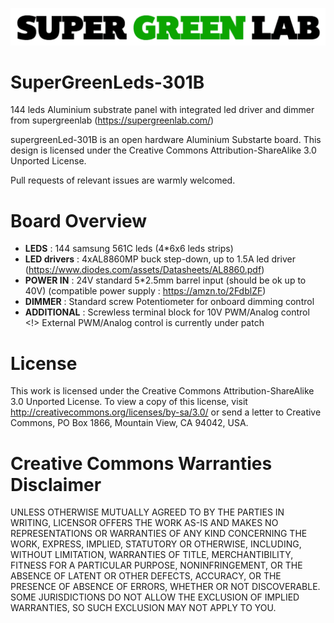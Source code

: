 ![SuperGreenLab](assets/sgl.png?raw=true "SuperGreenLab")

# SuperGreenLeds-301B

144 leds Aluminium substrate panel with integrated led driver and dimmer from supergreenlab (https://supergreenlab.com/)

supergreenLed-301B is an open hardware Aluminium Substarte board. This design is licensed under the Creative Commons Attribution-ShareAlike 3.0 Unported License.

Pull requests of relevant issues are warmly welcomed.

# Board Overview

* **LEDS** : 144 samsung 561C leds (4*6x6 leds strips)
* **LED drivers** : 4xAL8860MP buck step-down, up to 1.5A led driver (https://www.diodes.com/assets/Datasheets/AL8860.pdf)
* **POWER IN** : 24V standard 5*2.5mm barrel input (should be ok up to 40V) (compatible power supply : https://amzn.to/2FdblZF)
* **DIMMER** : Standard screw Potentiometer for onboard dimming control
* **ADDITIONAL** : Screwless terminal block for 10V PWM/Analog control
<!> External PWM/Analog control is currently under patch 

# License

This work is licensed under the Creative Commons Attribution-ShareAlike 3.0 Unported License. To view a copy of this license, visit http://creativecommons.org/licenses/by-sa/3.0/ or send a letter to Creative Commons, PO Box 1866, Mountain View, CA 94042, USA.

# Creative Commons Warranties Disclaimer

UNLESS OTHERWISE MUTUALLY AGREED TO BY THE PARTIES IN WRITING, LICENSOR OFFERS THE WORK AS-IS AND MAKES NO REPRESENTATIONS OR WARRANTIES OF ANY KIND CONCERNING THE WORK, EXPRESS, IMPLIED, STATUTORY OR OTHERWISE, INCLUDING, WITHOUT LIMITATION, WARRANTIES OF TITLE, MERCHANTIBILITY, FITNESS FOR A PARTICULAR PURPOSE, NONINFRINGEMENT, OR THE ABSENCE OF LATENT OR OTHER DEFECTS, ACCURACY, OR THE PRESENCE OF ABSENCE OF ERRORS, WHETHER OR NOT DISCOVERABLE. SOME JURISDICTIONS DO NOT ALLOW THE EXCLUSION OF IMPLIED WARRANTIES, SO SUCH EXCLUSION MAY NOT APPLY TO YOU.
